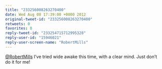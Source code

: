 ```yaml
---
title: "233256008263270400"
date: Wed Aug 08 17:39:00 +0000 2012
original-tweet-id: "233256008263270400"
retweets: 0
favorites: 0
reply-tweet-id: "233254715712995328"
reply-user-id: "15946021"
reply-user-screen-name: "RobertMills"
---
```

<a href="https://twitter.com/RobertMills">@RobertMills</a> I’ve tried wide awake this time, with a clear mind. Just don’t do it for me!
